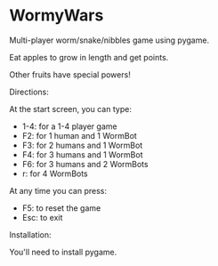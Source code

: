 # WormyWars
Multi-player worm/snake/nibbles game using pygame.

Eat apples to grow in length and get points.

Other fruits have special powers!

Directions:

At the start screen, you can type:

- 1-4: for a 1-4 player game
-  F2: for 1 human and 1 WormBot
-  F3: for 2 humans and 1 WormBot
-  F4: for 3 humans and 1 WormBot
-  F6: for 3 humans and 2 WormBots
-   r: for 4 WormBots

At any time you can press:
-  F5: to reset the game
- Esc: to exit


Installation:

You'll need to install pygame.